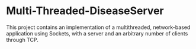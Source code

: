# Multi-Threaded-DiseaseServer

This project contains an implementation of a multithreaded, network-based application using Sockets, with a server and an arbitrary number of clients through TCP.

